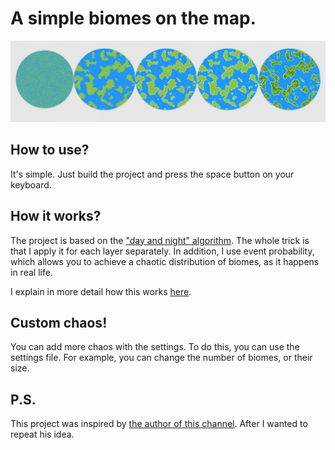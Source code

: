 
# A simple biomes on the map.

![1](https://github.com/Kooo9058/generator-biomes-2D-new/blob/tools/res/1.jpg)

## How to use?
It's simple. Just build the project and press the space button on your keyboard.

## How it works?

The project is based on the ["day and night" algorithm](https://ru.wikipedia.org/wiki/День_и_ночь_(клеточный_автомат)). The whole trick is that I apply it for each layer separately. In addition, I use event probability, which allows you to achieve a chaotic distribution of biomes, as it happens in real life.  

I explain in more detail how this works [here](https://github.com/Kooo9058/generator-biomes-2D-new/blob/tools/HowIt'sWork.md).

## Custom chaos!
You can add more chaos with the settings. To do this, you can use the settings file. For example, you can change the number of biomes, or their size.

## P.S.
This project was inspired by [the author of this channel](https://github.com/peaashmeter).
After I wanted to repeat his idea.